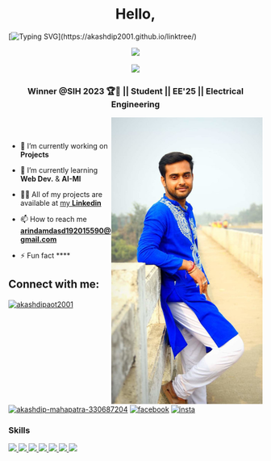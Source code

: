<h1 align="center">Hello,</h1>


[![Typing SVG](https://readme-typing-svg.herokuapp.com?size=24&width=600&lines=Welcome+To+my+GitHub+Profile!)](https://akashdip2001.github.io/linktree/)

<!-- ![Banner Image](https://user-images.githubusercontent.com/81384987/236854925-8284fc07-b28b-41eb-a00d-3b9a1b75cf43.png) -->

<div align = 'center'>
 <img src = "https://capsule-render.vercel.app/api?type=transparent&fontColor=e3b778&fontStyle=samakaran&text=Arindam%20Das&height=150&fontSize=80&desc=Debagram,%20IN&descAlignY=75&descAlign=82.4"/></div>
 
 <p align="center">
  <img src="https://readme-typing-svg.herokuapp.com?color=39ff14&center=true&lines=Coding,+Trekking,+Playing;Electrical+Engineer&center=true&width=380&height=45"/>
</p> 
<h3 align="center">Winner @SIH 2023 🏆🥇 || Student || EE'25 || Electrical Engineering</h3>


<img align="right" alt="Arindam Das" width="300" src="img/arindam00.jpg"> 
<br>&nbsp;
 
<br>

- 🔭 I’m currently working on **Projects**

- 🌱 I’m currently learning **Web Dev.** & **AI-Ml**

- 👨‍💻 All of my projects are available at [my **Linkedin**](https://www.linkedin.com/in/arindam-das-406a36200)

<!-- - 💬 **expert in Kali-linux, Love Drawings , extra knowledge - SolidWorks,AutoCAD,FreeCAD,GIMP,Shotcut video editor** -->

- 📫 How to reach me **arindamdasd192015590@gmail.com**

<!-- - 📄 resume `B.Tech 1st Year` [click](https://akashdip2001.github.io/CV-1/)-->

- ⚡ Fun fact ****

<h2 align="left">Connect with me:</h2>
<p align="left">

<a href=" https://x.com/Arindam70263491" target="blank"><img align="center" src="https://user-images.githubusercontent.com/81384987/209952725-11bc27a9-cac1-4439-b129-62f51fe3fa72.png" alt="akashdipaot2001" height="40" width="40" /></a>
<a href="https://www.linkedin.com/in/arindam-das-406a36200" target="blank"><img align="center" src="https://user-images.githubusercontent.com/81384987/209952833-314ab313-7120-4755-b65c-b573098387b3.png" alt="akashdip-mahapatra-330687204" height="40" width="40" /></a>
<a href="https://www.facebook.com/profile.php?id=100028182382567" target="blank"><img align="center" src="https://user-images.githubusercontent.com/81384987/209952901-f366a196-d5bb-4c39-901e-7fc276088b92.png" alt="facebook" height="40" width="40" /></a>
<a href="https://www.instagram.com/iamarindam4208" target="blank"><img align="center" src="https://user-images.githubusercontent.com/81384987/209952945-2d0baca9-a03a-4a23-b7ea-b8bea3e7bc7f.png" alt="insta" height="40" width="40" /></a>
</p>

<h3> Skills</h3>

<a target="blank" href= https://www.geeksforgeeks.org/java/> <img width ='40px' src ='https://img.icons8.com/color/144/000000/java-coffee-cup-logo--v1.png'> </a>
<a href= https://www.geeksforgeeks.org/java/> <img width ='40px' src ='https://img.icons8.com/color/144/000000/python--v1.png'> </a>
<a href= https://www.geeksforgeeks.org/c-plus-plus/> <img width ='40px' src ='https://img.icons8.com/color/144/000000/c-plus-plus-logo.png'> </a>
<a href= https://www.w3schools.com/html/> <img width ='40px' src ='https://img.icons8.com/color/144/000000/html-5--v1.png'> </a>
<a href= https://www.w3schools.com/css/> <img width ='40px' src ='https://img.icons8.com/color/144/000000/css3.png'> </a>
<a href= https://www.w3schools.com/css/><img width ='40px' src ='https://img.icons8.com/color/144/000000/javascript--v1.png'> </a>
<a href= https://www.geeksforgeeks.org/java/> <img width ='40px' src ='https://img.icons8.com/ios-filled/150/000000/jquery.png'> </a>


